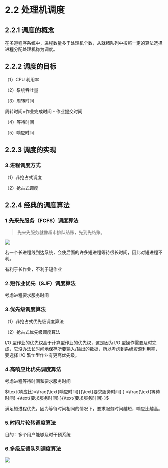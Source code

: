 # 2.2 处理机调度

## 2.2.1 调度的概念

在多道程序系统中，进程数量多于处理机个数，从就绪队列中按照一定的算法选择进程分配处理机称为调度。

## 2.2.2 调度的目标

（1）CPU 利用率

（2）系统吞吐量

（3）周转时间

周转时间=作业完成时间 - 作业提交时间

（4）等待时间

（5）响应时间

## 2.2.3 调度的实现

### 3.进程调度方式

（1）非抢占式调度

（2）抢占式调度

## 2.2.4 经典的调度算法

### 1.先来先服务（FCFS）调度算法

> 先来先服务就像超市排队结账，先到先结账。

![](https://csnotes.oss-cn-beijing.aliyuncs.com/photos/FCFS.drawio.png)

若一个长进程线到达系统，会使后面的许多短进程等待很长时间，因此对短进程不利。

有利于长作业，不利于短作业

### 2.短作业优先（SJF）调度算法

考虑进程要求服务时间

### 3.优先级调度算法

（1）非抢占式优先级调度算法

（2）抢占式优先级调度算法

I/O 型作业的优先权高于计算型作业的优先权，这是因为 I/O 型操作需要及时完成，它没办法长时间地保存所要输入/输出的数据，所以考虑到系统资源利用率，要选择 I/O 繁忙型作业有更高优先级。

### 4.高响应比优先调度算法

考虑进程等待时间和要求服务时间

$\text{响应比}=\frac{\text{响应时间}}{\text{要求服务时间} } =\frac{\text{等待时间} +\text{要求服务时间} }{\text{要求服务时间} }$

满足短进程优先，因为等待时间相同的情况下，要求服务时间越短，响应比越高。

### 5.时间片轮转调度算法

目的：多个用户能够及时干预系统

### 6.多级反馈队列调度算法

![](https://csnotes.oss-cn-beijing.aliyuncs.com/photos/%E5%A4%9A%E7%BA%A7%E5%8F%8D%E9%A6%88%E9%98%9F%E5%88%97%E8%B0%83%E5%BA%A6%E7%AE%97%E6%B3%95.png)


